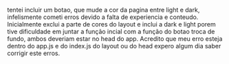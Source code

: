 tentei incluir um botao, que mude a cor da pagina entre light e dark, infelismente cometi erros devido a falta de experiencia e conteudo. Inicialmente exclui a parte de cores do layout e inclui a dark e light porem tive dificuldade em juntar a função incial com a função do botao troca de fundo, ambos deveriam estar no head do app. Acredito que meu erro esteja dentro do app.js e do index.js do layout ou do head expero algum dia saber corrigir este erros.

